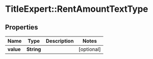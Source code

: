 # TitleExpert::RentAmountTextType

## Properties
Name | Type | Description | Notes
------------ | ------------- | ------------- | -------------
**value** | **String** |  | [optional] 


